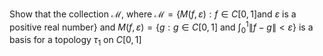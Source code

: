 Show that the collection $\mathcal{M}$, where $\mathcal{M}=\{ M( f,\varepsilon ) :f\in C[0,1] \text{and } \varepsilon \text{ is a positive real number}\}$ and $M( f,\varepsilon) = \{ g :g \in C[ 0,1] \text{ and } \int ^{1}_{0} \|f-g\| < \varepsilon \}$ is a basis for a topology $\tau_1$ on $C[0, 1]$
